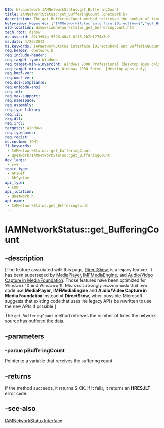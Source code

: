 ```yaml
---
UID: NF:qnetwork.IAMNetworkStatus.get_BufferingCount
title: IAMNetworkStatus::get_BufferingCount (qnetwork.h)
description: The get_BufferingCount method retrieves the number of times the network source has buffered the data.
helpviewer_keywords: ["IAMNetworkStatus interface [DirectShow]","get_BufferingCount method","IAMNetworkStatus.get_BufferingCount","IAMNetworkStatus::get_BufferingCount","IAMNetworkStatusget_BufferingCount","dshow.iamnetworkstatus_get_bufferingcount","get_BufferingCount","get_BufferingCount method [DirectShow]","get_BufferingCount method [DirectShow]","IAMNetworkStatus interface","qnetwork/IAMNetworkStatus::get_BufferingCount"]
old-location: dshow\iamnetworkstatus_get_bufferingcount.htm
tech.root: dshow
ms.assetid: 82c1994b-9326-48a7-8ff5-2b2df274b3e2
ms.date: 4/26/2023
ms.keywords: IAMNetworkStatus interface [DirectShow],get_BufferingCount method, IAMNetworkStatus.get_BufferingCount, IAMNetworkStatus::get_BufferingCount, IAMNetworkStatusget_BufferingCount, dshow.iamnetworkstatus_get_bufferingcount, get_BufferingCount, get_BufferingCount method [DirectShow], get_BufferingCount method [DirectShow],IAMNetworkStatus interface, qnetwork/IAMNetworkStatus::get_BufferingCount
req.header: qnetwork.h
req.include-header: 
req.target-type: Windows
req.target-min-winverclnt: Windows 2000 Professional [desktop apps only]
req.target-min-winversvr: Windows 2000 Server [desktop apps only]
req.kmdf-ver: 
req.umdf-ver: 
req.ddi-compliance: 
req.unicode-ansi: 
req.idl: 
req.max-support: 
req.namespace: 
req.assembly: 
req.type-library: 
req.lib: 
req.dll: 
req.irql: 
targetos: Windows
req.typenames: 
req.redist: 
ms.custom: 19H1
f1_keywords:
 - IAMNetworkStatus::get_BufferingCount
 - qnetwork/IAMNetworkStatus::get_BufferingCount
dev_langs:
 - c++
topic_type:
 - APIRef
 - kbSyntax
api_type:
 - COM
api_location:
 - Qnetwork.h
api_name:
 - IAMNetworkStatus.get_BufferingCount
---
```


# IAMNetworkStatus::get_BufferingCount


## -description

\[The feature associated with this page, [DirectShow](/windows/win32/directshow/directshow), is a legacy feature. It has been superseded by [MediaPlayer](/uwp/api/Windows.Media.Playback.MediaPlayer), [IMFMediaEngine](/windows/win32/api/mfmediaengine/nn-mfmediaengine-imfmediaengine), and [Audio/Video Capture in Media Foundation](windows/win32/medfound/audio-video-capture-in-media-foundation). Those features have been optimized for Windows 10 and Windows 11. Microsoft strongly recommends that new code use **MediaPlayer**, **IMFMediaEngine** and **Audio/Video Capture in Media Foundation** instead of **DirectShow**, when possible. Microsoft suggests that existing code that uses the legacy APIs be rewritten to use the new APIs if possible.\]

The <code>get_BufferingCount</code> method retrieves the number of times the network source has buffered the data.

## -parameters

### -param pBufferingCount

Pointer to a variable that receives the buffering count.

## -returns

If the method succeeds, it returns S_OK. If it fails, it returns an <b>HRESULT</b> error code.

## -see-also

<a href="/windows/desktop/api/qnetwork/nn-qnetwork-iamnetworkstatus">IAMNetworkStatus Interface</a>